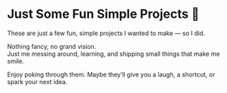# Just Some Fun Simple Projects 🚀

These are just a few fun, simple projects I wanted to make — so I did.

Nothing fancy, no grand vision.  
Just me messing around, learning, and shipping small things that make me smile.

Enjoy poking through them. Maybe they’ll give you a laugh, a shortcut, or spark your next idea.
